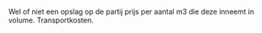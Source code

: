 Wel of niet een opslag op de partij prijs per aantal m3 die deze inneemt in volume. Transportkosten.
